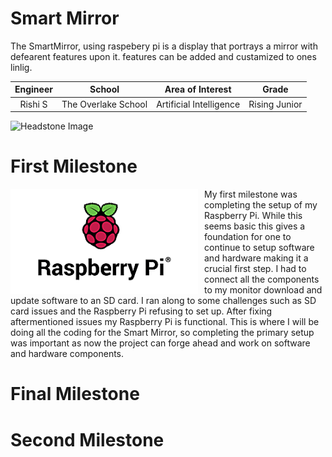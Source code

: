 ﻿# Smart Mirror
The SmartMirror, using raspebery pi is a display that portrays a mirror with defearent features upon it. features can be added and custamized to ones linlig.

| **Engineer**| **School** | **Area of Interest** | **Grade** |
|:--:|:--:|:--:|:--:|
| Rishi S | The Overlake School | Artificial Intelligence | Rising Junior |


![Headstone Image](https://bluestampengineering.com/wp-content/uploads/2016/05/improve.jpg)

# First Milestone
  

<HTML>

 <img src="Images/raspberry Pi.png" width=300 align=left style="float:left; padding-right:10px"> 
  
My first milestone was completing the setup of my Raspberry Pi. While this seems basic this gives a foundation for one to continue to setup software and hardware making it a crucial first step. I had to connect all the components to my monitor download and update software to an SD card. I ran along to some challenges such as SD card issues and the Raspberry Pi refusing to set up. After fixing aftermentioned issues my Raspberry Pi is functional. This is where I will be doing all the coding for the Smart Mirror, so completing the primary setup was important as now the project can forge ahead and work on software and hardware components.

# Final Milestone
 


# Second Milestone




